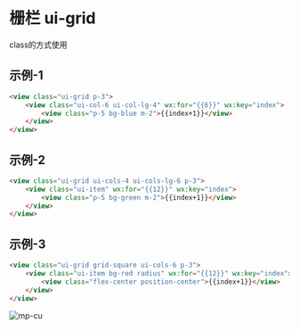 <div class="mp-cu-doc-view">
<div class="mp-cu-doc">

# 栅栏 ui-grid

class的方式使用

## 示例-1

```html
<view class="ui-grid p-3">
    <view class="ui-col-6 ui-col-lg-4" wx:for="{{6}}" wx:key="index">
        <view class="p-5 bg-blue m-2">{{index+1}}</view>
    </view>
</view>
```

## 示例-2

```html
<view class="ui-grid ui-cols-4 ui-cols-lg-6 p-3">
    <view class="ui-item" wx:for="{{12}}" wx:key="index">
        <view class="p-5 bg-green m-2">{{index+1}}</view>
    </view>
</view>
```

## 示例-3

```html
<view class="ui-grid grid-square ui-cols-6 p-3">
    <view class="ui-item bg-red radius" wx:for="{{12}}" wx:key="index">
        <view class="flex-center position-center">{{index+1}}</view>
    </view>
</view>
```

</div>
<div class="mp-cu-doc-image" style="max-height: 780px;">

![mp-cu](https://colorui-assest.vercel.app/mp-cu-doc/grid.jpg)

</div>
</div>